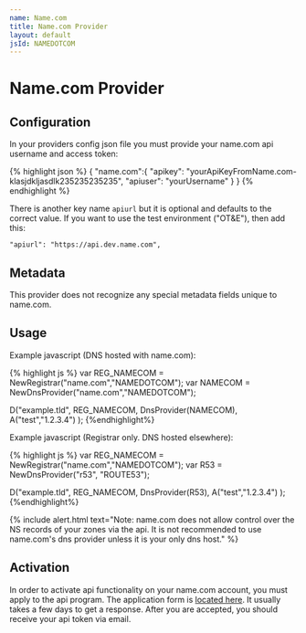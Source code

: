 ```yaml
---
name: Name.com
title: Name.com Provider
layout: default
jsId: NAMEDOTCOM
---
```


# Name.com Provider

## Configuration

In your providers config json file you must provide your name.com api username and access token:

{% highlight json %}
{
  "name.com":{
    "apikey": "yourApiKeyFromName.com-klasjdkljasdlk235235235235",
    "apiuser": "yourUsername"
  }
}
{% endhighlight %}

There is another key name `apiurl` but it is optional and defaults to the correct value. If you
want to use the test environment ("OT&E"), then add this:

    "apiurl": "https://api.dev.name.com",

## Metadata

This provider does not recognize any special metadata fields unique to name.com.

## Usage

Example javascript (DNS hosted with name.com):

{% highlight js %}
var REG_NAMECOM = NewRegistrar("name.com","NAMEDOTCOM");
var NAMECOM = NewDnsProvider("name.com","NAMEDOTCOM");

D("example.tld", REG_NAMECOM, DnsProvider(NAMECOM),
    A("test","1.2.3.4")
);
{%endhighlight%}

Example javascript (Registrar only. DNS hosted elsewhere):

{% highlight js %}
var REG_NAMECOM = NewRegistrar("name.com","NAMEDOTCOM");
var R53 = NewDnsProvider("r53", "ROUTE53");

D("example.tld", REG_NAMECOM, DnsProvider(R53),
    A("test","1.2.3.4")
);
{%endhighlight%}

{% include alert.html text="Note: name.com does not allow control over the NS records of your zones via the api. It is not recommended to use name.com's dns provider unless it is your only dns host." %}

## Activation

In order to activate api functionality on your name.com account, you must apply to the api program.
The application form is [located here](https://www.name.com/reseller/apply). It usually takes a few days to get a response.
After you are accepted, you should receive your api token via email.
